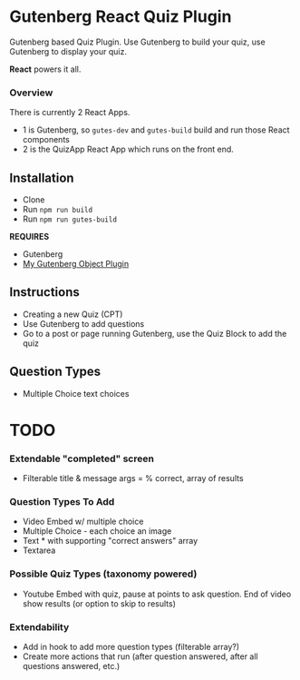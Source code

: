 # Gutenberg React Quiz Plugin
Gutenberg based Quiz Plugin. Use Gutenberg to build your quiz, use Gutenberg to display your quiz.
  
__React__ powers it all.

### Overview
There is currently 2 React Apps. 
* 1 is Gutenberg, so `gutes-dev` and `gutes-build` build and run those React components
* 2 is the QuizApp React App which runs on the front end.

## Installation
* Clone
* Run `npm run build`
* Run `npm run gutes-build` 

__REQUIRES__
* Gutenberg
* [My Gutenberg Object Plugin](https://github.com/royboy789/gutenberg-object-plugin/)

## Instructions
* Creating a new Quiz (CPT)
* Use Gutenberg to add questions 
* Go to a post or page running Gutenberg, use the Quiz Block to add the quiz

## Question Types
* Multiple Choice text choices

# TODO

### Extendable "completed" screen
* Filterable title & message args = % correct, array of results

### Question Types To Add
* Video Embed w/ multiple choice
* Multiple Choice - each choice an image
* Text * with supporting "correct answers" array
* Textarea

### Possible Quiz Types (taxonomy powered)
* Youtube Embed with quiz, pause at points to ask question. End of video show results (or option to skip to results)

### Extendability
* Add in hook to add more question types (filterable array?)
* Create more actions that run (after question answered, after all questions answered, etc.)
